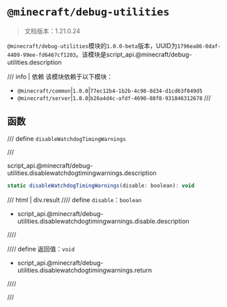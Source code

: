 # `@minecraft/debug-utilities`

> 文档版本：1.21.0.24

`@minecraft/debug-utilities`模块的`1.0.0-beta`版本，UUID为`1796ea86-0daf-4409-99ee-fd6467cf1203`。该模块是script_api.@minecraft/debug-utilities.description

/// info | 依赖
该模块依赖于以下模块：

- `@minecraft/common`|`1.0.0`|`77ec12b4-1b2b-4c98-8d34-d1cd63f849d5`
- `@minecraft/server`|`1.8.0`|`b26a4d4c-afdf-4690-88f8-931846312678`
///

## 函数

/// define
`disableWatchdogTimingWarnings`


///

script_api.@minecraft/debug-utilities.disablewatchdogtimingwarnings.description

```js
static disableWatchdogTimingWarnings(disable: boolean): void
```

/// html | div.result
//// define
`disable`：`boolean`

- script_api.@minecraft/debug-utilities.disablewatchdogtimingwarnings.disable.description


////

//// define
返回值：`void`

- script_api.@minecraft/debug-utilities.disablewatchdogtimingwarnings.return


////

///

